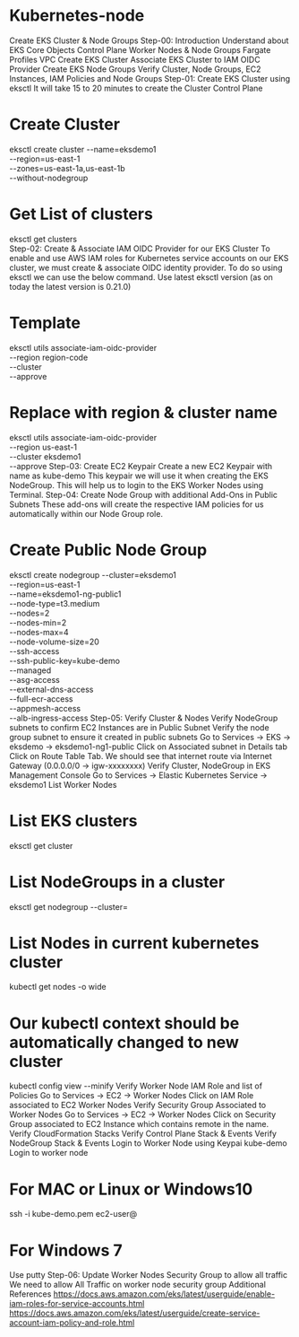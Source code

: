 # Kubernetes-node
Create EKS Cluster & Node Groups
Step-00: Introduction
Understand about EKS Core Objects
Control Plane
Worker Nodes & Node Groups
Fargate Profiles
VPC
Create EKS Cluster
Associate EKS Cluster to IAM OIDC Provider
Create EKS Node Groups
Verify Cluster, Node Groups, EC2 Instances, IAM Policies and Node Groups
Step-01: Create EKS Cluster using eksctl
It will take 15 to 20 minutes to create the Cluster Control Plane
# Create Cluster
eksctl create cluster --name=eksdemo1 \
                      --region=us-east-1 \
                      --zones=us-east-1a,us-east-1b \
                      --without-nodegroup 

# Get List of clusters
eksctl get clusters                  
Step-02: Create & Associate IAM OIDC Provider for our EKS Cluster
To enable and use AWS IAM roles for Kubernetes service accounts on our EKS cluster, we must create & associate OIDC identity provider.
To do so using eksctl we can use the below command.
Use latest eksctl version (as on today the latest version is 0.21.0)
# Template
eksctl utils associate-iam-oidc-provider \
    --region region-code \
    --cluster <cluter-name> \
    --approve

# Replace with region & cluster name
eksctl utils associate-iam-oidc-provider \
    --region us-east-1 \
    --cluster eksdemo1 \
    --approve
Step-03: Create EC2 Keypair
Create a new EC2 Keypair with name as kube-demo
This keypair we will use it when creating the EKS NodeGroup.
This will help us to login to the EKS Worker Nodes using Terminal.
Step-04: Create Node Group with additional Add-Ons in Public Subnets
These add-ons will create the respective IAM policies for us automatically within our Node Group role.
# Create Public Node Group   
eksctl create nodegroup --cluster=eksdemo1 \
                       --region=us-east-1 \
                       --name=eksdemo1-ng-public1 \
                       --node-type=t3.medium \
                       --nodes=2 \
                       --nodes-min=2 \
                       --nodes-max=4 \
                       --node-volume-size=20 \
                       --ssh-access \
                       --ssh-public-key=kube-demo \
                       --managed \
                       --asg-access \
                       --external-dns-access \
                       --full-ecr-access \
                       --appmesh-access \
                       --alb-ingress-access 
Step-05: Verify Cluster & Nodes
Verify NodeGroup subnets to confirm EC2 Instances are in Public Subnet
Verify the node group subnet to ensure it created in public subnets
Go to Services -> EKS -> eksdemo -> eksdemo1-ng1-public
Click on Associated subnet in Details tab
Click on Route Table Tab.
We should see that internet route via Internet Gateway (0.0.0.0/0 -> igw-xxxxxxxx)
Verify Cluster, NodeGroup in EKS Management Console
Go to Services -> Elastic Kubernetes Service -> eksdemo1
List Worker Nodes
# List EKS clusters
eksctl get cluster

# List NodeGroups in a cluster
eksctl get nodegroup --cluster=<clusterName>

# List Nodes in current kubernetes cluster
kubectl get nodes -o wide

# Our kubectl context should be automatically changed to new cluster
kubectl config view --minify
Verify Worker Node IAM Role and list of Policies
Go to Services -> EC2 -> Worker Nodes
Click on IAM Role associated to EC2 Worker Nodes
Verify Security Group Associated to Worker Nodes
Go to Services -> EC2 -> Worker Nodes
Click on Security Group associated to EC2 Instance which contains remote in the name.
Verify CloudFormation Stacks
Verify Control Plane Stack & Events
Verify NodeGroup Stack & Events
Login to Worker Node using Keypai kube-demo
Login to worker node
# For MAC or Linux or Windows10
ssh -i kube-demo.pem ec2-user@<Public-IP-of-Worker-Node>

# For Windows 7
Use putty
Step-06: Update Worker Nodes Security Group to allow all traffic
We need to allow All Traffic on worker node security group
Additional References
https://docs.aws.amazon.com/eks/latest/userguide/enable-iam-roles-for-service-accounts.html
https://docs.aws.amazon.com/eks/latest/userguide/create-service-account-iam-policy-and-role.html
